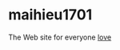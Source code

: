 # maihieu1701
The Web site for everyone
<a href="https://www.youtube.com/watch?v=ChRN3S9PTX0" target="_blank">love</a>
